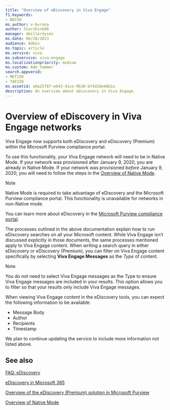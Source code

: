 ```yaml
---
title: "Overview of eDiscovery in Viva Engage"
f1.keywords:
- NOCSH
ms.author: v-bvrana
author: Starshine89
manager: dmillerdyson
ms.date: 06/28/2023
audience: Admin
ms.topic: article
ms.service: viva
ms.subservice: viva-engage
ms.localizationpriority: medium
ms.custom: Adm_Yammer
search.appverid: 
- MET150
- YAE150
ms.assetid: a9a25f87-e643-41ce-9630-b74d10e40b1a
description: An overview about eDiscovery in Viva Engage.
---
```


# Overview of eDiscovery in Viva Engage networks

Viva Engage now supports both eDiscovery and eDiscovery (Premium) within the Microsoft Purview compliance portal.

To use this functionality, your Viva Engage network will need to be in Native Mode. If your network was provisioned after January 9, 2020, you are already in Native Mode. If your network was provisioned *before* January 9, 2020, you will need to follow the steps in the [Overview of Native Mode](../overview-native-mode.md).

 > [!NOTE]
> Native Mode is required to take advantage of eDiscovery and the Microsoft Purview compliance portal. This functionality is unavailable for networks in non-Native mode.

You can learn more about eDiscovery in the [Microsoft Purview compliance portal](/microsoft-365/compliance/).

The processes outlined in the above documentation explain how to run eDiscovery searches on all your Microsoft content. While Viva Engage isn’t discussed explicitly in those documents, the same processes mentioned apply to Viva Engage content. When writing a search query in either eDiscovery or eDiscovery (Premium), you can filter on Viva Engage content specifically by selecting **Viva Engage Messages** as the *Type* of content.

> [!NOTE]
> You do not need to select Viva Engage messages as the Type to ensure Viva Engage messages are included in your results. This option allows you to filter so that your results only include Viva Engage messages.

When viewing Viva Engage content in the eDiscovery tools, you can expect the following information to be available:

- Message Body
- Author
- Recipients
- Timestamp

We plan to continue updating the service to include more information not listed above.

## See also

[FAQ: eDiscovery](./faq-ediscovery.md)

[eDiscovery in Microsoft 365](/office365/securitycompliance/ediscovery)

[Overview of the eDiscovery (Premium) solution in Microsoft Purview](/office365/securitycompliance/office-365-advanced-ediscovery)

[Overview of Native Mode](../overview-native-mode.md)
